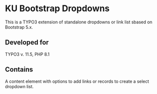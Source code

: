 # KU Bootstrap Dropdowns

This is a TYPO3 extension of standalone dropdowns or link list sbased on Bootstrap 5.x.

## Developed for
TYPO3 v. 11.5, PHP 8.1

## Contains 
A content element with options to add links or records to create a select dropdown list.

